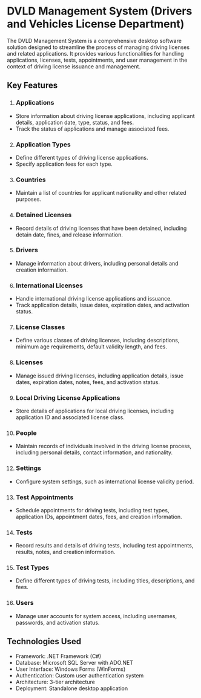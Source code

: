 #  DVLD Management System (Drivers and Vehicles License Department)

The DVLD Management System is a comprehensive desktop software solution designed to streamline the process of managing driving licenses and related applications. It provides various functionalities for handling applications, licenses, tests, appointments, and user management in the context of driving license issuance and management.

## Key Features

1. ### Applications
* Store information about driving license applications, including applicant details, application date, type, status, and fees.
* Track the status of applications and manage associated fees.
2. ### Application Types
* Define different types of driving license applications.
* Specify application fees for each type.
3. ### Countries
* Maintain a list of countries for applicant nationality and other related purposes.
4. ### Detained Licenses
* Record details of driving licenses that have been detained, including detain date, fines, and release information.
5. ### Drivers
* Manage information about drivers, including personal details and creation information.
6. ### International Licenses
* Handle international driving license applications and issuance.
* Track application details, issue dates, expiration dates, and activation status.
7. ### License Classes
* Define various classes of driving licenses, including descriptions, minimum age requirements, default validity length, and fees.
8. ### Licenses
* Manage issued driving licenses, including application details, issue dates, expiration dates, notes, fees, and activation status.
9. ### Local Driving License Applications
* Store details of applications for local driving licenses, including application ID and associated license class.
10. ### People
* Maintain records of individuals involved in the driving license process, including personal details, contact information, and nationality.
12. ### Settings
* Configure system settings, such as international license validity period.
13. ### Test Appointments
* Schedule appointments for driving tests, including test types, application IDs, appointment dates, fees, and creation information.
14. ### Tests
* Record results and details of driving tests, including test appointments, results, notes, and creation information.
15. ### Test Types
* Define different types of driving tests, including titles, descriptions, and fees.
16. ### Users
* Manage user accounts for system access, including usernames, passwords, and activation status.

## Technologies Used

* Framework: .NET Framework (C#)
* Database: Microsoft SQL Server with ADO.NET
* User Interface: Windows Forms (WinForms)
* Authentication: Custom user authentication system
* Architecture: 3-tier architecture
* Deployment: Standalone desktop application
